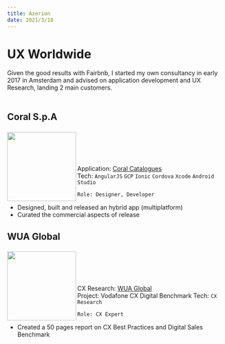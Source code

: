 ```yaml
---
title: Azerion
date: 2021/3/18
---
```

###

# UX Worldwide

Given the good results with Fairbnb, I started my own consultancy in early 2017 in Amsterdam and advised on application development and UX Research, landing 2 main customers.<br/><br/>

###

## Coral S.p.A

###

<img align="left" src="/images/logo.jpeg" width="160" />

### <br/><br/><br/>
Application: <a href="https://play.google.com/store/apps/details?id=com.ionicoral.go&hl=en&gl=US" target="_blank">Coral Catalogues</a>   
Tech:  `AngularJS` `GCP` `Ionic` `Cordova` `Xcode` `Android Studio` 
```
Role: Designer, Developer
```

- Designed, built and released an hybrid app (multiplatform)
- Curated the commercial aspects of release

###

## WUA Global

###

<img align="left" src="/images/wua.png" width="160" />

### <br/><br/><br/>
CX Research: <a href="https://wuaglobal.com" target="_blank">WUA Global</a>  
Project: Vodafone CX Digital Benchmark
Tech:  `CX Research` 
```
Role: CX Expert
```

- Created a 50 pages report on CX Best Practices and Digital Sales Benchmark

